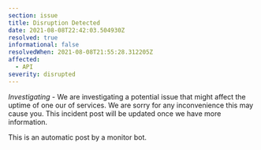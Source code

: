 ```yaml
---
section: issue
title: Disruption Detected
date: 2021-08-08T22:42:03.504930Z
resolved: true
informational: false
resolvedWhen: 2021-08-08T21:55:28.312205Z
affected:
  - API
severity: disrupted
---
```

*Investigating* - We are investigating a potential issue that might affect the uptime of one our of services. We are sorry for any inconvenience this may cause you. This incident post will be updated once we have more information.

This is an automatic post by a monitor bot.
        